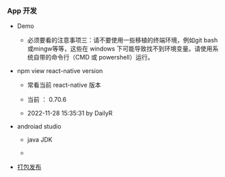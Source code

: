 ### App 开发


- Demo

	- 必须要看的注意事项三：请不要使用一些移植的终端环境，例如git bash或mingw等等，这些在 windows 下可能导致找不到环境变量。请使用系统自带的命令行（CMD 或 powershell）运行。

- npm view react-native version

	- 常看当前 react-native 版本

	- 当前 ： 0.70.6

	- 2022-11-28 15:35:31 by DailyR


- androiad studio

	- java JDK

	- 

- [打包发布](https://reactnative.cn/docs/signed-apk-android)